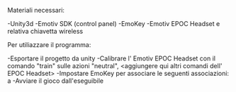 Materiali necessari:

-Unity3d
-Emotiv SDK (control panel)
-EmoKey
-Emotiv EPOC Headset e relativa chiavetta wireless



Per utiliazzare il programma:

-Esportare il progetto da unity
-Calibrare l' Emotiv EPOC Headset con il comando "train" sulle azioni "neutral", <aggiungere qui altri comandi dell' EPOC Headset>
-Impostare EmoKey per associare le seguenti associazioni: <inserire comando EPOC Headset> a <inserire rispettivo tasto>
-Avviare il gioco dall'eseguibile
